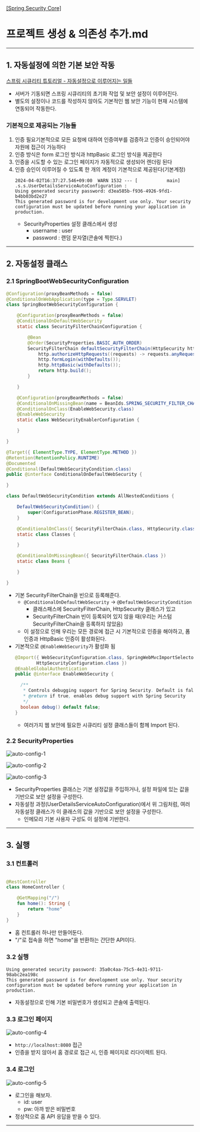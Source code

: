 <nav>
    <a href="../../#init" target="_blank">[Spring Security Core]</a>
</nav>

# 프로젝트 생성 & 의존성 추가.md

---

## 1. 자동설정에 의한 기본 보안 작동
<a href="https://docs.spring.io/spring-security/reference/servlet/getting-started.html#servlet-hello-auto-configuration" target="_blank">스프링 시큐리티 튜토리얼 - 자동설정으로 이루어지는 일들</a> 

- 서버가 기동되면 스프링 시큐리티의 초기화 작업 및 보안 설정이 이루어진다.
- 별도의 설정이나 코드를 작성하지 않아도 기본적인 웹 보안 기능이 현재 시스템에 연동되어 작동한다.


### 기본적으로 제공되는 기능들
1) 인증 필요기본적으로 모든 요청에 대하여 인증여부를 검증하고 인증이 승인되어야 자원에 접근이 가능하다
2) 인증 방식은 form 로그인 방식과 httpBasic 로그인 방식을 제공한다
3) 인증을 시도할 수 있는 로그인 페이지가 자동적으로 생성되어 렌더링 된다
4) 인증 승인이 이루어질 수 있도록 한 개의 계정이 기본적으로 제공된다(기본계정)
    ```shell
   2024-04-02T16:37:27.546+09:00  WARN 1532 --- [           main] .s.s.UserDetailsServiceAutoConfiguration :
   Using generated security password: d3ea585b-f936-4926-9fd1-b4bb03bd2e27
   This generated password is for development use only. Your security configuration must be updated before running your application in production.
   ```
   - SecurityProperties 설정 클래스에서 생성
     - username : user
     - password : 랜덤 문자열(콘솔에 찍힌다.)

---

## 2. 자동설정 클래스

### 2.1 SpringBootWebSecurityConfiguration
```java
@Configuration(proxyBeanMethods = false)
@ConditionalOnWebApplication(type = Type.SERVLET)
class SpringBootWebSecurityConfiguration {

	@Configuration(proxyBeanMethods = false)
	@ConditionalOnDefaultWebSecurity
	static class SecurityFilterChainConfiguration {

		@Bean
		@Order(SecurityProperties.BASIC_AUTH_ORDER)
		SecurityFilterChain defaultSecurityFilterChain(HttpSecurity http) throws Exception {
			http.authorizeHttpRequests((requests) -> requests.anyRequest().authenticated());
			http.formLogin(withDefaults());
			http.httpBasic(withDefaults());
			return http.build();
		}

	}

	@Configuration(proxyBeanMethods = false)
	@ConditionalOnMissingBean(name = BeanIds.SPRING_SECURITY_FILTER_CHAIN)
	@ConditionalOnClass(EnableWebSecurity.class)
	@EnableWebSecurity
	static class WebSecurityEnablerConfiguration {

	}

}
```
```java
@Target({ ElementType.TYPE, ElementType.METHOD })
@Retention(RetentionPolicy.RUNTIME)
@Documented
@Conditional(DefaultWebSecurityCondition.class)
public @interface ConditionalOnDefaultWebSecurity {

}
```
```java
class DefaultWebSecurityCondition extends AllNestedConditions {

	DefaultWebSecurityCondition() {
		super(ConfigurationPhase.REGISTER_BEAN);
	}

	@ConditionalOnClass({ SecurityFilterChain.class, HttpSecurity.class })
	static class Classes {

	}

	@ConditionalOnMissingBean({ SecurityFilterChain.class })
	static class Beans {

	}

}
```
- 기본 SecurityFilterChain을 빈으로 등록해준다.
  - `@ConditionalOnDefaultWebSecurity` -> `@DefaultWebSecurityCondition`
    - 클래스패스에 SecurityFilterChain, HttpSecurity 클래스가 있고
    - SecurityFilterChain 빈이 등록되어 있지 않을 때(우리는 커스텀 SecurityFilterChain을 등록하지 않았음)
  - 이 설정으로 인해 우리는 모든 경로에 접근 시 기본적으로 인증을 해야하고, 폼 인증과 HttpBasic 인증이 활성화된다.
- 기본적으로 `@EnableWebSecurity`가 활성화 됨
  ```java
  @Import({ WebSecurityConfiguration.class, SpringWebMvcImportSelector.class, OAuth2ImportSelector.class,
          HttpSecurityConfiguration.class })
  @EnableGlobalAuthentication
  public @interface EnableWebSecurity {

	/**
	 * Controls debugging support for Spring Security. Default is false.
	 * @return if true, enables debug support with Spring Security
	 */
	boolean debug() default false;
  }
  ```
  - 여러가지 웹 보안에 필요한 시큐리티 설정 클래스들이 함께 Import 된다.

### 2.2 SecurityProperties
![auto-config-1](./imgs/auto-config-1.png)

![auto-config-2](./imgs/auto-config-2.png)

![auto-config-3](./imgs/auto-config-3.png)

- SecurityProperties 클래스는 기본 설정값을 주입하거나, 설정 파일에 있는 값을 기반으로 보안 설정을 구성한다.
- 자동설정 과정(UserDetailsServiceAutoConfiguration)에서 위 그림처럼, 여러 자동설정 클래스가 이 클래스의 값을 기반으로 보안 설정을
구성한다.
  - 인메모리 기본 사용자 구성도 이 설정에 기반한다.

---

## 3. 실행

### 3.1 컨트롤러
```kotlin

@RestController
class HomeController {

    @GetMapping("/")
    fun home(): String {
        return "home"
    }
}
```
- 홈 컨트롤러 하나만 만들어둔다.
- "/"로 접속을 하면 "home"을 반환하는 간단한 API이다.

### 3.2 실행
```shell
Using generated security password: 35a0c4aa-75c5-4e31-9711-98abc2ea198c
This generated password is for development use only. Your security configuration must be updated before running your application in production.
```
- 자동설정으로 인해 기본 비밀번호가 생성되고 콘솔에 출력된다.

### 3.3 로그인 페이지
![auto-config-4](./imgs/auto-config-4.png)

- `http://localhost:8080` 접근
- 인증을 받지 않아서 홈 경로로 접근 시, 인증 페이지로 리다이렉트 된다.

### 3.4 로그인
![auto-config-5](./imgs/auto-config-5.png)

- 로그인을 해보자.
  - id: user
  - pw: 아까 받은 비밀번호
- 정상적으로 홈 API 응답을 받을 수 있다.

---
